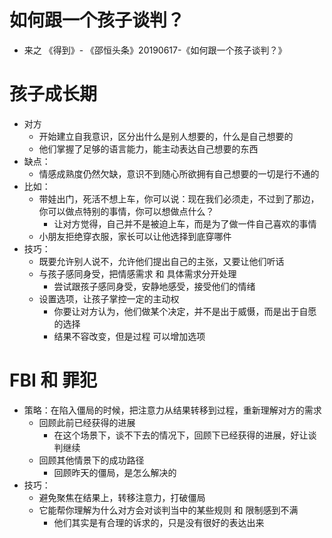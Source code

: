 # 如何跟一个孩子谈判？

- 来之 《得到》- 《邵恒头条》20190617-《如何跟一个孩子谈判？》

# 孩子成长期
- 对方
    - 开始建立自我意识，区分出什么是别人想要的，什么是自己想要的
    - 他们掌握了足够的语言能力，能主动表达自己想要的东西
- 缺点：
    - 情感成熟度仍然欠缺，意识不到随心所欲拥有自己想要的一切是行不通的
- 比如：
    - 带娃出门，死活不想上车，你可以说：现在我们必须走，不过到了那边，你可以做点特别的事情，你可以想做点什么？
        - 让对方觉得，自己并不是被迫上车，而是为了做一件自己喜欢的事情
    - 小朋友拒绝穿衣服，家长可以让他选择到底穿哪件
- 技巧：
    - 既要允许别人说不，允许他们提出自己的主张，又要让他们听话
    - 与孩子感同身受，把情感需求 和 具体需求分开处理
        - 尝试跟孩子感同身受，安静地感受，接受他们的情绪
    - 设置选项，让孩子掌控一定的主动权
        - 你要让对方认为，他们做某个决定，并不是出于威慑，而是出于自愿的选择
        - 结果不容改变，但是过程 可以增加选项

# FBI 和 罪犯
- 策略：在陷入僵局的时候，把注意力从结果转移到过程，重新理解对方的需求
    - 回顾此前已经获得的进展
        - 在这个场景下，谈不下去的情况下，回顾下已经获得的进展，好让谈判继续
    - 回顾其他情景下的成功路径
        - 回顾昨天的僵局，是怎么解决的
- 技巧：
    - 避免聚焦在结果上，转移注意力，打破僵局
    - 它能帮你理解为什么对方会对谈判当中的某些规则 和 限制感到不满
        - 他们其实是有合理的诉求的，只是没有很好的表达出来

